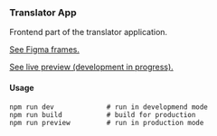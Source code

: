 ### Translator App

Frontend part of the translator application.

[See Figma frames.](https://www.figma.com/proto/zXZyuMyGGsk55cUSgipPHo/Translator-App?type=design&node-id=1-2&scaling=min-zoom&page-id=0%3A1)

[See live preview (development in progress).](https://pages.github.com/)

#### Usage

```
npm run dev             # run in developmend mode
npm run build           # build for production
npm run preview         # run in production mode
```
